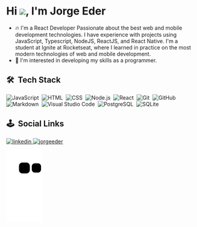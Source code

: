 
<h1 align="left">Hi <img src="https://raw.githubusercontent.com/kaueMarques/kaueMarques/master/hi.gif" width="30px">, I'm Jorge Eder</h1>


- 🔥 I'm a React Developer Passionate about the best web and mobile development technologies. I have experience with projects using JavaScript, Typescript, NodeJS, ReactJS, and React Native. I'm a student at Ignite at Rocketseat, where I learned in practice on the most modern technologies of web and mobile development.
- 👀 I'm interested in developing my skills as a programmer.


## 🛠 &nbsp;Tech Stack

![JavaScript](https://img.shields.io/badge/-JavaScript-05122A?style=flat&logo=javascript)&nbsp;
![HTML](https://img.shields.io/badge/-HTML-05122A?style=flat&logo=HTML5)&nbsp;
![CSS](https://img.shields.io/badge/-CSS-05122A?style=flat&logo=CSS3&logoColor=1572B6)&nbsp;
![Node.js](https://img.shields.io/badge/-Node.js-05122A?style=flat&logo=node.js)&nbsp;
![React](https://img.shields.io/badge/-React-05122A?style=flat&logo=react)&nbsp;
![Git](https://img.shields.io/badge/-Git-05122A?style=flat&logo=git)&nbsp;
![GitHub](https://img.shields.io/badge/-GitHub-05122A?style=flat&logo=github)&nbsp;
![Markdown](https://img.shields.io/badge/-Markdown-05122A?style=flat&logo=markdown)&nbsp;
![Visual Studio Code](https://img.shields.io/badge/-Visual%20Studio%20Code-05122A?style=flat&logo=visual-studio-code&logoColor=007ACC)&nbsp;
![PostgreSQL](https://img.shields.io/badge/-PostgreSQL-05122A?style=flat&logo=postgresql)&nbsp;
![SQLite](https://img.shields.io/badge/-SQLite-05122A?style=flat&logo=sqlite)&nbsp;


## 🕹 &nbsp;Social Links

<p>
    <a href="https://www.linkedin.com/in/jorgeeder/" target="_blank">
        <img alt="linkedin" src="https://img.shields.io/badge/-JorgeEder-05122A?style=flat&logo=linkedin" >
    </a>
    <a href = "mailto:jorgeeder.dev@gmail.com">
        <img alt="jorgeeder" src="https://img.shields.io/badge/-jorgeeder.dev@gmail.com-05122A?style=flat&logo=Gmail">
    </a>
</p>

<img src="https://raw.githubusercontent.com/rafaballerini/rafaballerini/44afcc8934d2c2e8388fb2baac6fd8158d41ec66/github-contribution-grid-snake.svg">

<!---
jorgeeder/jorgeeder is a ✨ special ✨ repository because its `README.md` (this file) appears on your GitHub profile.
You can click the Preview link to take a look at your changes.
--->
